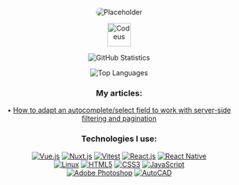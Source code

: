 <p align="center"><img style="border-radius: 16px" src="https://i.imgur.com/PrRSBN9.png" alt="Placeholder"></p>

<p align="center"><a href="https://codeus.me" target="_blank"><img src="https://codeus.me/img/codeus_logo.png" alt="Codeus" height="48"></a></p>

<p align="center">
    <img src="https://github-readme-stats.vercel.app/api?username=mihailo-obradovic&show_icons=true&show=reviews,discussions_started,discussions_answered,prs_merged,prs_merged_percentage&theme=tokyonight&border_radius=16&title_color=4fc8f4&text_color=3584c5&icon_color=4fc8f4&border_color=ffffff&card_width=600" alt="GitHub Statistics">
</p>

<p align="center">
   <img src="https://github-readme-stats.vercel.app/api/top-langs/?username=yourusername&show_icons=true&theme=tokyonight&border_radius=16&title_color=4fc8f4&text_color=3584c5&icon_color=4fc8f4&border_color=ffffff&card_width=600" alt="Top Languages">
</p>

<h3 align="center">My articles:</h3>
<div align="center">• <a href="https://www.amplifyre.com/articles/server-side-filter-and-paginate-autocomplete-select-fields">How to adapt an autocomplete/select field to work with server-side filtering and pagination</a></div>

<h3 align="center">Technologies I use:</h3>
<div align="center">
  <a href="https://vuejs.org/"><img src="https://img.shields.io/badge/Vue.js-4FC08D?style=for-the-badge&logo=vue.js&border_radius=16&logoColor=white" alt="Vue.js"></a>
  <a href="https://nuxt.com/"><img src="https://img.shields.io/badge/Nuxt.js-00C58E?style=for-the-badge&logo=nuxt.js&border_radius=16&logoColor=white" alt="Nuxt.js"></a>
  <a href="https://vitest.dev/"><img src="https://img.shields.io/badge/Vitest-005CFF?style=for-the-badge&logo=vitest&border_radius=16&logoColor=white" alt="Vitest"></a>
  <a href="https://react.dev/"><img src="https://img.shields.io/badge/React.js-61DAFB?style=for-the-badge&logo=react&border_radius=16&logoColor=black" alt="React.js"></a>
  <a href="https://reactnative.dev/"><img src="https://img.shields.io/badge/React_Native-61DAFB?style=for-the-badge&logo=react&border_radius=16&logoColor=black" alt="React Native"></a>
</div>

<div align="center">
  <a href="https://www.linux.org/"><img src="https://img.shields.io/badge/Linux-FCC624?style=for-the-badge&logo=linux&border_radius=16&logoColor=black" alt="Linux"></a>
  <a href="https://www.w3schools.com/html/"><img src="https://img.shields.io/badge/HTML5-E34F26?style=for-the-badge&logo=html5&border_radius=16&logoColor=white" alt="HTML5"></a>
  <a href="https://www.w3schools.com/Css/"><img src="https://img.shields.io/badge/CSS3-1572B6?style=for-the-badge&logo=css3&border_radius=16&logoColor=white" alt="CSS3"></a>
  <a href="https://www.w3schools.com/Js/"><img src="https://img.shields.io/badge/JavaScript-F7DF1E?style=for-the-badge&logo=javascript&border_radius=16&logoColor=black" alt="JavaScript"></a>
</div>
  
<div align="center">
  <a href="https://www.adobe.com/products/photoshop.html"><img src="https://img.shields.io/badge/Adobe_Photoshop-31A8FF?style=for-the-badge&logo=adobe-photoshop&border_radius=16&logoColor=white" alt="Adobe Photoshop"></a>
  <a href="https://www.autodesk.com/products/autocad/"><img src="https://img.shields.io/badge/Autodesk_AutoCAD-005CFF?style=for-the-badge&logo=autodesk&border_radius=16&logoColor=white" alt="AutoCAD"></a>
</div>

<!-- Conditional light/dark -->
<!-- <picture>
  <source
    srcset="https://github-readme-stats.vercel.app/api?username=anuraghazra&show_icons=true&theme=dark"
    media="(prefers-color-scheme: dark)"
  />
  <source
    srcset="https://github-readme-stats.vercel.app/api?username=anuraghazra&show_icons=true"
    media="(prefers-color-scheme: light), (prefers-color-scheme: no-preference)"
  />
  <img src="https://github-readme-stats.vercel.app/api?username=anuraghazra&show_icons=true" />
</picture> -->
